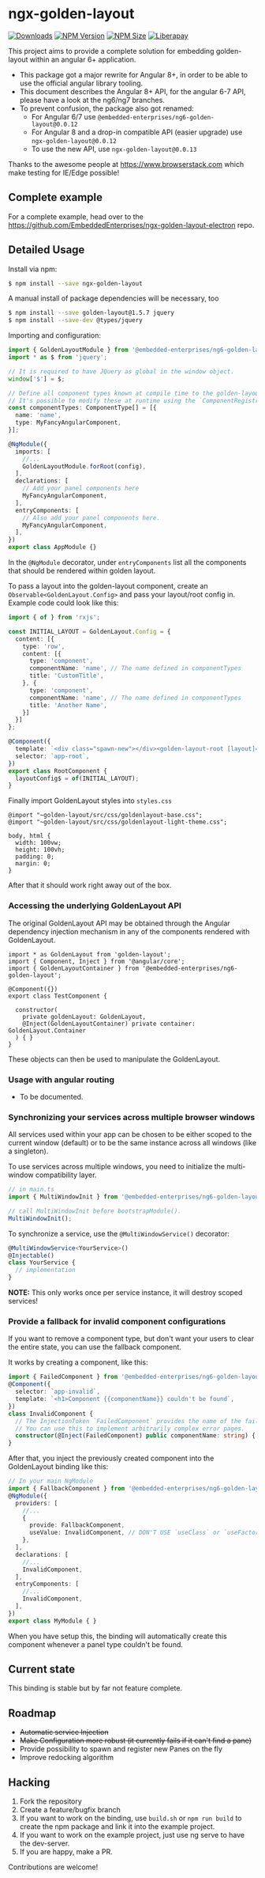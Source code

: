 # ngx-golden-layout

[![Downloads](https://img.shields.io/npm/dm/ngx-golden-layout.svg)](https://www.npmjs.com/package/ngx-golden-layout) [![NPM Version](https://img.shields.io/npm/v/ngx-golden-layout.svg)](https://www.npmjs.com/package/ngx-golden-layout)
[![NPM Size](https://img.shields.io/bundlephobia/min/ngx-golden-layout.svg)](https://www.npmjs.com/package/ngx-golden-layout) [![Liberapay](https://img.shields.io/liberapay/receives/embeddedenterprises.svg?logo=liberapay)](https://liberapay.com/EmbeddedEnterprises/donate)

This project aims to provide a complete solution for embedding golden-layout within an angular 6+ application.

- This package got a major rewrite for Angular 8+, in order to be able to use the official angular library tooling.
- This document describes the Angular 8+ API, for the angular 6-7 API, please have a look at the ng6/ng7 branches.
- To prevent confusion, the package also got renamed:
  - For Angular 6/7 use `@embedded-enterprises/ng6-golden-layout@0.0.12`
  - For Angular 8 and a drop-in compatible API (easier upgrade) use `ngx-golden-layout@0.0.12`
  - To use the new API, use `ngx-golden-layout@0.0.13`

Thanks to the awesome people at https://www.browserstack.com which make testing for IE/Edge possible!

## Complete example

For a complete example, head over to the https://github.com/EmbeddedEnterprises/ngx-golden-layout-electron repo.

## Detailed Usage

Install via npm:

```sh
$ npm install --save ngx-golden-layout
```

A manual install of package dependencies will be necessary, too

```sh
$ npm install --save golden-layout@1.5.7 jquery
$ npm install --save-dev @types/jquery
```

Importing and configuration:
```ts
import { GoldenLayoutModule } from '@embedded-enterprises/ng6-golden-layout';
import * as $ from 'jquery';

// It is required to have JQuery as global in the window object.
window['$'] = $;

// Define all component types known at compile time to the golden-layout binding.
// It's possible to modify these at runtime using the `ComponentRegistryService`
const componentTypes: ComponentType[] = [{
  name: 'name',
  type: MyFancyAngularComponent,
}];

@NgModule({
  imports: [
    //...
    GoldenLayoutModule.forRoot(config),
  ],
  declarations: [
    // Add your panel components here
    MyFancyAngularComponent,
  ],
  entryComponents: [
    // Also add your panel components here.
    MyFancyAngularComponent,
  ],
})
export class AppModule {}
```

In the `@NgModule` decorator, under `entryComponents` list all the components that should be rendered within golden layout.

To pass a layout into the golden-layout component, create an `Observable<GoldenLayout.Config>` and pass your layout/root config in. 
Example code could look like this:

```ts
import { of } from 'rxjs';

const INITIAL_LAYOUT = GoldenLayout.Config = {
  content: [{
    type: 'row',
    content: [{
      type: 'component',
      componentName: 'name', // The name defined in componentTypes
      title: 'CustomTitle',
    }, {
      type: 'component',
      componentName: 'name', // The name defined in componentTypes
      title: 'Another Name',
    }]
  }]
};

@Component({
  template: `<div class="spawn-new"></div><golden-layout-root [layout]="layoutConfig$"></golden-layout-root>`,
  selector: `app-root`,
})
export class RootComponent {
  layoutConfig$ = of(INITIAL_LAYOUT);
}
```

Finally import GoldenLayout styles into `styles.css`

```
@import "~golden-layout/src/css/goldenlayout-base.css";
@import "~golden-layout/src/css/goldenlayout-light-theme.css";

body, html {
  width: 100vw;
  height: 100vh;
  padding: 0;
  margin: 0;
}
```

After that it should work right away out of the box.

### Accessing the underlying GoldenLayout API

The original GoldenLayout API may be obtained through the Angular dependency injection mechanism in any of the components rendered with GoldenLayout.


```
import * as GoldenLayout from 'golden-layout';
import { Component, Inject } from '@angular/core';
import { GoldenLayoutContainer } from '@embedded-enterprises/ng6-golden-layout';

@Component({})
export class TestComponent {

  constructor(
    private goldenLayout: GoldenLayout,
    @Inject(GoldenLayoutContainer) private container: GoldenLayout.Container
  ) { }
}
```

These objects can then be used to manipulate the GoldenLayout.

### Usage with angular routing

- To be documented.

### Synchronizing your services across multiple browser windows

All services used within your app can be chosen to be either scoped to the current window (default) or to be the same instance across all windows (like a singleton).

To use services across multiple windows, you need to initialize the multi-window compatibility layer.

```ts
// in main.ts
import { MultiWindowInit } from '@embedded-enterprises/ng6-golden-layout';

// call MultiWindowInit before bootstrapModule().
MultiWindowInit();
```

To synchronize a service, use the `@MultiWindowService()` decorator:

```ts
@MultiWindowService<YourService>()
@Injectable()
class YourService {
  // implementation
}
```

**NOTE:** This only works once per service instance, it will destroy scoped services!

### Provide a fallback for invalid component configurations

If you want to remove a component type, but don't want your users to clear the entire state, you can use the fallback
component.

It works by creating a component, like this:

```ts
import { FailedComponent } from '@embedded-enterprises/ng6-golden-layout';
@Component({
  selector: `app-invalid`,
  template: `<h1>Component {{componentName}} couldn't be found`,
})
class InvalidComponent {
  // The InjectionToken `FailedComponent` provides the name of the failed component.
  // You can use this to implement arbitrarily complex error pages.
  constructor(@Inject(FailedComponent) public componentName: string) { }
}
```

After that, you inject the previously created component into the GoldenLayout binding like this:

```ts
// In your main NgModule
import { FallbackComponent } from '@embedded-enterprises/ng6-golden-layout';
@NgModule({
  providers: [
    //...
    {
      provide: FallbackComponent,
      useValue: InvalidComponent, // DON'T USE `useClass` or `useFactory` here!
    },
  ],
  declarations: [
    //...
    InvalidComponent,
  ],
  entryComponents: [
    //...
    InvalidComponent,
  ],
})
export class MyModule { }
```

When you have setup this, the binding will automatically create this component whenever a panel type couldn't be found.

## Current state

This binding is stable but by far not feature complete.

## Roadmap

- ~~Automatic service Injection~~
- ~~Make Configuration more robust (it currently fails if it can't find a pane)~~
- Provide possibility to spawn and register new Panes on the fly
- Improve redocking algorithm

## Hacking

1. Fork the repository
2. Create a feature/bugfix branch
3. If you want to work on the binding, use `build.sh` or `npm run build` to create the npm package and link it into the example project.
4. If you want to work on the example project, just use ng serve to have the dev-server.
5. If you are happy, make a PR.

Contributions are welcome!
